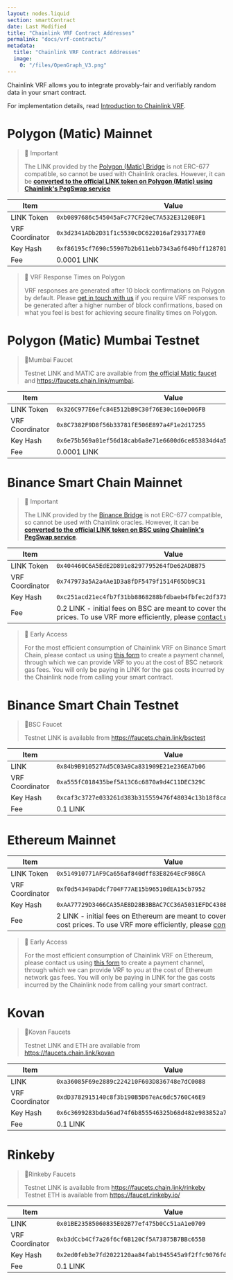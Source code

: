```yaml
---
layout: nodes.liquid
section: smartContract
date: Last Modified
title: "Chainlink VRF Contract Addresses"
permalink: "docs/vrf-contracts/"
metadata: 
  title: "Chainlink VRF Contract Addresses"
  image: 
    0: "/files/OpenGraph_V3.png"
---
```

Chainlink VRF allows you to integrate provably-fair and verifiably random data in your smart contract. 

For implementation details, read [Introduction to Chainlink VRF](../chainlink-vrf/).

# Polygon (Matic) Mainnet

> 📘 Important
>
> The LINK provided by the [Polygon (Matic) Bridge](https://wallet.matic.network/bridge) is not ERC-677 compatible, so cannot be used with Chainlink oracles. However, it can be [**converted to the official LINK token on Polygon (Matic) using Chainlink's PegSwap service**](https://pegswap.chain.link/)

|Item|Value|
|---|---|
|LINK Token|`0xb0897686c545045aFc77CF20eC7A532E3120E0F1`|
|VRF Coordinator|`0x3d2341ADb2D31f1c5530cDC622016af293177AE0`|
|Key Hash|`0xf86195cf7690c55907b2b611ebb7343a6f649bff128701cc542f0569e2c549da`|
|Fee|0.0001 LINK|

> 📘 VRF Response Times on Polygon
>
> VRF responses are generated after 10 block confirmations on Polygon by default. Please [get in touch with us](https://chainlinkcommunity.typeform.com/to/OYQO67EF?page=docs-VRF) if you require VRF responses to be generated after a higher number of block confirmations, based on what you feel is best for achieving secure finality times on Polygon.

# Polygon (Matic) Mumbai Testnet

> 🚰Mumbai Faucet
>
> Testnet LINK and MATIC are available from [the official Matic faucet](https://faucet.polygon.technology/) and https://faucets.chain.link/mumbai.

|Item|Value|
|---|---|
|LINK Token|`0x326C977E6efc84E512bB9C30f76E30c160eD06FB`|
|VRF Coordinator|`0x8C7382F9D8f56b33781fE506E897a4F1e2d17255`|
|Key Hash|`0x6e75b569a01ef56d18cab6a8e71e6600d6ce853834d4a5748b720d06f878b3a4`|
|Fee|0.0001 LINK|

# Binance Smart Chain Mainnet

> 📘 Important
>
> The LINK provided by the [Binance Bridge](https://www.binance.org/en/bridge) is not ERC-677 compatible, so cannot be used with Chainlink oracles. However, it can be [**converted to the official LINK token on BSC using Chainlink's PegSwap service**](https://pegswap.chain.link/).

|Item|Value|
|---|---|
|LINK Token|`0x404460C6A5EdE2D891e8297795264fDe62ADBB75`|
|VRF Coordinator|`0x747973a5A2a4Ae1D3a8fDF5479f1514F65Db9C31`|
|Key Hash|`0xc251acd21ec4fb7f31bb8868288bfdbaeb4fbfec2df3735ddbd4f7dc8d60103c`|
|Fee|0.2 LINK - initial fees on BSC are meant to cover the highest gas cost prices. To use VRF more efficiently, please [contact us](https://chainlinkcommunity.typeform.com/to/OYQO67EF?page=docs-VRF)|

> 📘 Early Access
>
> For the most efficient consumption of Chainlink VRF on Binance Smart Chain, please contact us using [this form](https://chainlinkcommunity.typeform.com/to/OYQO67EF?page=docs-VRF) to create a payment channel, through which we can provide VRF to you at the cost of BSC network gas fees. You will only be paying in LINK for the gas costs incurred by the Chainlink node from calling your smart contract.

# Binance Smart Chain Testnet

> 🚰BSC Faucet
>
> Testnet LINK is available from https://faucets.chain.link/bsctest

|Item|Value|
|---|---|
|LINK|`0x84b9B910527Ad5C03A9Ca831909E21e236EA7b06`|
|VRF Coordinator|`0xa555fC018435bef5A13C6c6870a9d4C11DEC329C `|
|Key Hash|`0xcaf3c3727e033261d383b315559476f48034c13b18f8cafed4d871abe5049186 `|
|Fee|0.1 LINK|


# Ethereum Mainnet

|Item|Value|
|---|---|
|LINK Token|`0x514910771AF9Ca656af840dff83E8264EcF986CA`|
|VRF Coordinator|`0xf0d54349aDdcf704F77AE15b96510dEA15cb7952`|
|Key Hash|`0xAA77729D3466CA35AE8D28B3BBAC7CC36A5031EFDC430821C02BC31A238AF445`|
|Fee|2 LINK - initial fees on Ethereum are meant to cover the highest gas cost prices. To use VRF more efficiently, please [contact us](https://chainlinkcommunity.typeform.com/to/OYQO67EF?page=docs-VRF)|

> 📘 Early Access
>
> For the most efficient consumption of Chainlink VRF on Ethereum, please contact us using [this form](https://chainlinkcommunity.typeform.com/to/OYQO67EF?page=docs-VRF) to create a payment channel, through which we can provide VRF to you at the cost of Ethereum network gas fees. You will only be paying in LINK for the gas costs incurred by the Chainlink node from calling your smart contract.

# Kovan

> 🚰Kovan Faucets
>
> Testnet LINK and ETH are available from https://faucets.chain.link/kovan

|Item|Value|
|---|---|
|LINK|`0xa36085F69e2889c224210F603D836748e7dC0088`|
|VRF Coordinator|`0xdD3782915140c8f3b190B5D67eAc6dc5760C46E9 `|
|Key Hash|`0x6c3699283bda56ad74f6b855546325b68d482e983852a7a82979cc4807b641f4 `|
|Fee|0.1 LINK|

# Rinkeby

> 🚰Rinkeby Faucets
>
> Testnet LINK is available from https://faucets.chain.link/rinkeby
> Testnet ETH is available from https://faucet.rinkeby.io/

|Item|Value|
|---|---|
|LINK|`0x01BE23585060835E02B77ef475b0Cc51aA1e0709`|
|VRF Coordinator|`0xb3dCcb4Cf7a26f6cf6B120Cf5A73875B7BBc655B `|
|Key Hash|`0x2ed0feb3e7fd2022120aa84fab1945545a9f2ffc9076fd6156fa96eaff4c1311 `|
|Fee|0.1 LINK|
